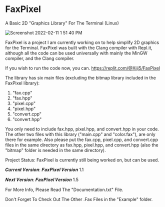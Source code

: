 # FaxPixel
A Basic 2D "Graphics Library" For The Terminal (Linux)

![Screenshot 2022-02-11 1 51 40 PM](https://user-images.githubusercontent.com/93073505/153660183-06b8b32b-ad8d-4159-b482-d4f1e64b0c7f.png)

FaxPixel is a project I am currently working on to help simplify 2D graphics for the Terminal.
FaxPixel was built with the Clang compiler with Repl.it, although all the code can be used universally with mainly the MinGW compiler, and the Clang compiler. 

If you wish to run the code now, you can.
https://replit.com/@Xiji5/FaxPixel

The library has six main files (excluding the bitmap library included in the FaxPixel library):
1. "fax.cpp"
2. "fax.hpp"
3. "pixel.cpp"
4. "pixel.hpp"
5. "convert.cpp"
6. "convert.hpp"

You only need to include fax.hpp, pixel.hpp, and convert.hpp in your code.
The other two files with this library ("main.cpp" and "color.fax"), are only there for example.
Also please put the fax.cpp, pixel.cpp, and convert.cpp files in the same directory as fax.hpp, pixel.hpp, and convert.hpp (also the "bitmap" folder is needed in the same directory).

Project Status: FaxPixel is currently still being worked on, but can be used.

𝑪𝒖𝒓𝒓𝒆𝒏𝒕 𝑽𝒆𝒓𝒔𝒊𝒐𝒏: 𝑭𝒂𝒙𝑷𝒊𝒙𝒆𝒍 𝑽𝒆𝒓𝒔𝒊𝒐𝒏 1.1

𝑵𝒆𝒙𝒕 𝑽𝒆𝒓𝒔𝒊𝒐𝒏: 𝑭𝒂𝒙𝑷𝒊𝒙𝒆𝒍 𝑽𝒆𝒓𝒔𝒊𝒐𝒏 1.5

For More Info, Please Read The "Documentation.txt" File.

Don't Forget To Check Out The Other .Fax Files in the "Example" folder.
